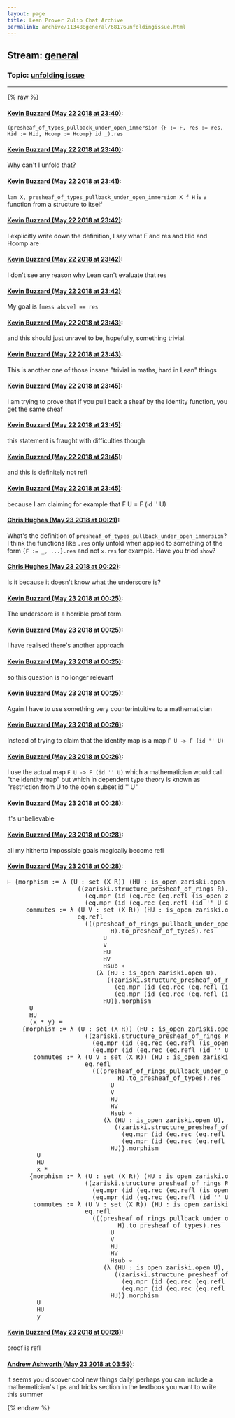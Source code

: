 ```yaml
---
layout: page
title: Lean Prover Zulip Chat Archive 
permalink: archive/113488general/68176unfoldingissue.html
---
```


## Stream: [general](index.html)
### Topic: [unfolding issue](68176unfoldingissue.html)

---


{% raw %}
#### [ Kevin Buzzard (May 22 2018 at 23:40)](https://leanprover.zulipchat.com/#narrow/stream/113488-general/topic/unfolding%20issue/near/126947033):
<p><code>(presheaf_of_types_pullback_under_open_immersion {F := F, res := res, Hid := Hid, Hcomp := Hcomp} id _).res</code></p>

#### [ Kevin Buzzard (May 22 2018 at 23:40)](https://leanprover.zulipchat.com/#narrow/stream/113488-general/topic/unfolding%20issue/near/126947036):
<p>Why can't I unfold that?</p>

#### [ Kevin Buzzard (May 22 2018 at 23:41)](https://leanprover.zulipchat.com/#narrow/stream/113488-general/topic/unfolding%20issue/near/126947054):
<p><code>lam X, presheaf_of_types_pullback_under_open_immersion X f H</code> is a function from a structure to itself</p>

#### [ Kevin Buzzard (May 22 2018 at 23:42)](https://leanprover.zulipchat.com/#narrow/stream/113488-general/topic/unfolding%20issue/near/126947111):
<p>I explicitly write down the definition, I say what F and res and Hid and Hcomp are</p>

#### [ Kevin Buzzard (May 22 2018 at 23:42)](https://leanprover.zulipchat.com/#narrow/stream/113488-general/topic/unfolding%20issue/near/126947116):
<p>I don't see any reason why Lean can't evaluate that res</p>

#### [ Kevin Buzzard (May 22 2018 at 23:42)](https://leanprover.zulipchat.com/#narrow/stream/113488-general/topic/unfolding%20issue/near/126947121):
<p>My goal is <code>[mess above] == res</code></p>

#### [ Kevin Buzzard (May 22 2018 at 23:43)](https://leanprover.zulipchat.com/#narrow/stream/113488-general/topic/unfolding%20issue/near/126947128):
<p>and this should just unravel to be, hopefully, something trivial.</p>

#### [ Kevin Buzzard (May 22 2018 at 23:43)](https://leanprover.zulipchat.com/#narrow/stream/113488-general/topic/unfolding%20issue/near/126947148):
<p>This is another one of those insane "trivial in maths, hard in Lean" things</p>

#### [ Kevin Buzzard (May 22 2018 at 23:45)](https://leanprover.zulipchat.com/#narrow/stream/113488-general/topic/unfolding%20issue/near/126947234):
<p>I am trying to prove that if you pull back a sheaf by the identity function, you get the same sheaf</p>

#### [ Kevin Buzzard (May 22 2018 at 23:45)](https://leanprover.zulipchat.com/#narrow/stream/113488-general/topic/unfolding%20issue/near/126947235):
<p>this statement is fraught with difficulties though</p>

#### [ Kevin Buzzard (May 22 2018 at 23:45)](https://leanprover.zulipchat.com/#narrow/stream/113488-general/topic/unfolding%20issue/near/126947236):
<p>and this is definitely not refl</p>

#### [ Kevin Buzzard (May 22 2018 at 23:45)](https://leanprover.zulipchat.com/#narrow/stream/113488-general/topic/unfolding%20issue/near/126947238):
<p>because I am claiming for example that F U = F (id '' U)</p>

#### [ Chris Hughes (May 23 2018 at 00:21)](https://leanprover.zulipchat.com/#narrow/stream/113488-general/topic/unfolding%20issue/near/126948909):
<p>What's the definition of <code>presheaf_of_types_pullback_under_open_immersion</code>? I think the functions like <code>.res</code> only unfold when applied to something of the form <code>{F := _, ...}.res</code> and not  <code>x.res</code> for example. Have you tried <code>show</code>?</p>

#### [ Chris Hughes (May 23 2018 at 00:22)](https://leanprover.zulipchat.com/#narrow/stream/113488-general/topic/unfolding%20issue/near/126948980):
<p>Is it because it doesn't know what the underscore is?</p>

#### [ Kevin Buzzard (May 23 2018 at 00:25)](https://leanprover.zulipchat.com/#narrow/stream/113488-general/topic/unfolding%20issue/near/126949066):
<p>The underscore is a horrible proof term.</p>

#### [ Kevin Buzzard (May 23 2018 at 00:25)](https://leanprover.zulipchat.com/#narrow/stream/113488-general/topic/unfolding%20issue/near/126949069):
<p>I have realised there's another approach</p>

#### [ Kevin Buzzard (May 23 2018 at 00:25)](https://leanprover.zulipchat.com/#narrow/stream/113488-general/topic/unfolding%20issue/near/126949071):
<p>so this question is no longer relevant</p>

#### [ Kevin Buzzard (May 23 2018 at 00:25)](https://leanprover.zulipchat.com/#narrow/stream/113488-general/topic/unfolding%20issue/near/126949077):
<p>Again I have to use something very counterintuitive to a mathematician</p>

#### [ Kevin Buzzard (May 23 2018 at 00:26)](https://leanprover.zulipchat.com/#narrow/stream/113488-general/topic/unfolding%20issue/near/126949115):
<p>Instead of trying to claim that the identity map is a map <code>F U -&gt; F (id '' U)</code></p>

#### [ Kevin Buzzard (May 23 2018 at 00:26)](https://leanprover.zulipchat.com/#narrow/stream/113488-general/topic/unfolding%20issue/near/126949141):
<p>I use the actual map <code>F U -&gt; F (id '' U)</code> which a mathematician would call "the identity map" but which in dependent type theory is known as "restriction from U to the open subset id '' U"</p>

#### [ Kevin Buzzard (May 23 2018 at 00:28)](https://leanprover.zulipchat.com/#narrow/stream/113488-general/topic/unfolding%20issue/near/126949220):
<p>it's unbelievable</p>

#### [ Kevin Buzzard (May 23 2018 at 00:28)](https://leanprover.zulipchat.com/#narrow/stream/113488-general/topic/unfolding%20issue/near/126949230):
<p>all my hitherto impossible goals magically become refl</p>

#### [ Kevin Buzzard (May 23 2018 at 00:28)](https://leanprover.zulipchat.com/#narrow/stream/113488-general/topic/unfolding%20issue/near/126949245):
<div class="codehilite"><pre><span></span>⊢ {morphism := λ (U : set (X R)) (HU : is_open zariski.open U),
                   ((zariski.structure_presheaf_of_rings R).to_presheaf_of_types).res U (id &#39;&#39; U) HU
                     (eq.mpr (id (eq.rec (eq.refl (is_open zariski.open (id &#39;&#39; U))) (set.image_id U))) HU)
                     (eq.mpr (id (eq.rec (eq.refl (id &#39;&#39; U ⊆ U)) (set.image_id U))) (set.subset.refl U)),
     commutes := λ (U V : set (X R)) (HU : is_open zariski.open U) (HV : is_open zariski.open V) (Hsub : V ⊆ U),
                   eq.refl
                     (((presheaf_of_rings_pullback_under_open_immersion (zariski.structure_presheaf_of_rings R) id
                            H).to_presheaf_of_types).res
                          U
                          V
                          HU
                          HV
                          Hsub ∘
                        (λ (HU : is_open zariski.open U),
                           ((zariski.structure_presheaf_of_rings R).to_presheaf_of_types).res U (id &#39;&#39; U) HU
                             (eq.mpr (id (eq.rec (eq.refl (is_open zariski.open (id &#39;&#39; U))) (set.image_id U))) HU)
                             (eq.mpr (id (eq.rec (eq.refl (id &#39;&#39; U ⊆ U)) (set.image_id U))) (set.subset.refl U)))
                          HU)}.morphism
      U
      HU
      (x * y) =
    {morphism := λ (U : set (X R)) (HU : is_open zariski.open U),
                     ((zariski.structure_presheaf_of_rings R).to_presheaf_of_types).res U (id &#39;&#39; U) HU
                       (eq.mpr (id (eq.rec (eq.refl (is_open zariski.open (id &#39;&#39; U))) (set.image_id U))) HU)
                       (eq.mpr (id (eq.rec (eq.refl (id &#39;&#39; U ⊆ U)) (set.image_id U))) (set.subset.refl U)),
       commutes := λ (U V : set (X R)) (HU : is_open zariski.open U) (HV : is_open zariski.open V) (Hsub : V ⊆ U),
                     eq.refl
                       (((presheaf_of_rings_pullback_under_open_immersion (zariski.structure_presheaf_of_rings R) id
                              H).to_presheaf_of_types).res
                            U
                            V
                            HU
                            HV
                            Hsub ∘
                          (λ (HU : is_open zariski.open U),
                             ((zariski.structure_presheaf_of_rings R).to_presheaf_of_types).res U (id &#39;&#39; U) HU
                               (eq.mpr (id (eq.rec (eq.refl (is_open zariski.open (id &#39;&#39; U))) (set.image_id U))) HU)
                               (eq.mpr (id (eq.rec (eq.refl (id &#39;&#39; U ⊆ U)) (set.image_id U))) (set.subset.refl U)))
                            HU)}.morphism
        U
        HU
        x *
      {morphism := λ (U : set (X R)) (HU : is_open zariski.open U),
                     ((zariski.structure_presheaf_of_rings R).to_presheaf_of_types).res U (id &#39;&#39; U) HU
                       (eq.mpr (id (eq.rec (eq.refl (is_open zariski.open (id &#39;&#39; U))) (set.image_id U))) HU)
                       (eq.mpr (id (eq.rec (eq.refl (id &#39;&#39; U ⊆ U)) (set.image_id U))) (set.subset.refl U)),
       commutes := λ (U V : set (X R)) (HU : is_open zariski.open U) (HV : is_open zariski.open V) (Hsub : V ⊆ U),
                     eq.refl
                       (((presheaf_of_rings_pullback_under_open_immersion (zariski.structure_presheaf_of_rings R) id
                              H).to_presheaf_of_types).res
                            U
                            V
                            HU
                            HV
                            Hsub ∘
                          (λ (HU : is_open zariski.open U),
                             ((zariski.structure_presheaf_of_rings R).to_presheaf_of_types).res U (id &#39;&#39; U) HU
                               (eq.mpr (id (eq.rec (eq.refl (is_open zariski.open (id &#39;&#39; U))) (set.image_id U))) HU)
                               (eq.mpr (id (eq.rec (eq.refl (id &#39;&#39; U ⊆ U)) (set.image_id U))) (set.subset.refl U)))
                            HU)}.morphism
        U
        HU
        y
</pre></div>

#### [ Kevin Buzzard (May 23 2018 at 00:28)](https://leanprover.zulipchat.com/#narrow/stream/113488-general/topic/unfolding%20issue/near/126949246):
<p>proof is refl</p>

#### [ Andrew Ashworth (May 23 2018 at 03:59)](https://leanprover.zulipchat.com/#narrow/stream/113488-general/topic/unfolding%20issue/near/126955573):
<p>it seems you discover cool new things daily! perhaps you can include a mathematician's tips and tricks section in the textbook you want to write this summer</p>


{% endraw %}
